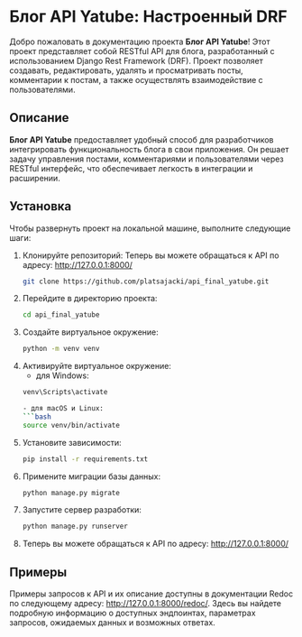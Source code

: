 # Блог API Yatube: Настроенный DRF

Добро пожаловать в документацию проекта **Блог API Yatube**! Этот проект представляет собой RESTful API для блога, разработанный с использованием Django Rest Framework (DRF). Проект позволяет создавать, редактировать, удалять и просматривать посты, комментарии к постам, а также осуществлять взаимодействие с пользователями.

## Описание

**Блог API Yatube** предоставляет удобный способ для разработчиков интегрировать функциональность блога в свои приложения. Он решает задачу управления постами, комментариями и пользователями через RESTful интерфейс, что обеспечивает легкость в интеграции и расширении.

## Установка

Чтобы развернуть проект на локальной машине, выполните следующие шаги:

1. Клонируйте репозиторий:
Теперь вы можете обращаться к API по адресу: http://127.0.0.1:8000/
    ```bash
    git clone https://github.com/platsajacki/api_final_yatube.git

2. Перейдите в директорию проекта:
    ```bash
    cd api_final_yatube

3. Создайте виртуальное окружение:
    ```bash
    python -m venv venv

4. Активируйте виртуальное окружение:
    - для Windows:
    ```bash
    venv\Scripts\activate

    - для macOS и Linux:
    ```bash
    source venv/bin/activate

5. Установите зависимости:
    ```bash
    pip install -r requirements.txt

6. Примените миграции базы данных:
    ```bash
    python manage.py migrate

7. Запустите сервер разработки:
    ```bash
    python manage.py runserver

8. Теперь вы можете обращаться к API по адресу: http://127.0.0.1:8000/

## Примеры

Примеры запросов к API и их описание доступны в документации Redoc по следующему адресу: http://127.0.0.1:8000/redoc/. Здесь вы найдете подробную информацию о доступных эндпоинтах, параметрах запросов, ожидаемых данных и возможных ответах.
